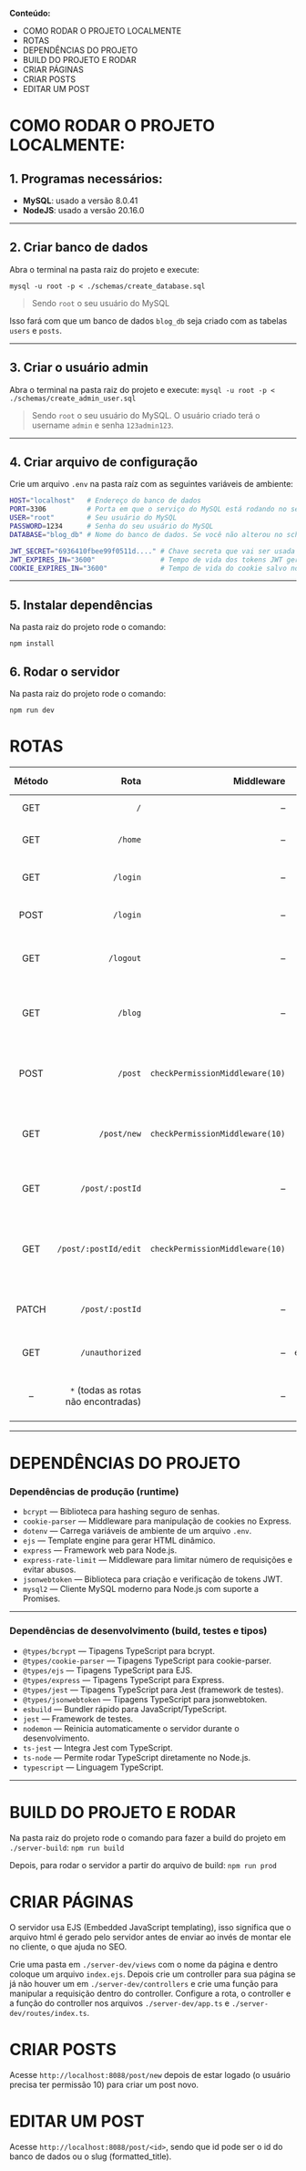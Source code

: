 **Conteúdo:**
* COMO RODAR O PROJETO LOCALMENTE
* ROTAS
* DEPENDÊNCIAS DO PROJETO
* BUILD DO PROJETO E RODAR
* CRIAR PÁGINAS
* CRIAR POSTS
* EDITAR UM POST

# COMO RODAR O PROJETO LOCALMENTE:

## 1. Programas necessários:
* **MySQL**: usado a versão 8.0.41
* **NodeJS**: usado a versão 20.16.0

---

## 2. Criar banco de dados
Abra o terminal na pasta raiz do projeto e execute:

`mysql -u root -p < ./schemas/create_database.sql`

> Sendo `root` o seu usuário do MySQL

Isso fará com que um banco de dados `blog_db` seja criado com as tabelas `users` e `posts`.

---

## 3. Criar o usuário admin
Abra o terminal na pasta raiz do projeto e execute:
`mysql -u root -p < ./schemas/create_admin_user.sql`

> Sendo `root` o seu usuário do MySQL. O usuário criado terá o username `admin` e senha `123admin123`.

---

## 4. Criar arquivo de configuração
Crie um arquivo `.env` na pasta raíz com as seguintes variáveis de ambiente:

```bash
HOST="localhost"   # Endereço do banco de dados
PORT=3306          # Porta em que o serviço do MySQL está rodando no seu pc
USER="root"        # Seu usuário do MySQL
PASSWORD=1234      # Senha do seu usuário do MySQL
DATABASE="blog_db" # Nome do banco de dados. Se você não alterou no schema, mantenha esse

JWT_SECRET="6936410fbee99f0511d...." # Chave secreta que vai ser usada para assinar e verificar os tokens JWT
JWT_EXPIRES_IN="3600"                # Tempo de vida dos tokens JWT gerados. Usados como segundos.
COOKIE_EXPIRES_IN="3600"             # Tempo de vida do cookie salvo no cliente.
```

---

## 5. Instalar dependências
Na pasta raiz do projeto rode o comando:

`npm install`

## 6. Rodar o servidor
Na pasta raiz do projeto rode o comando:

`npm run dev`

# ROTAS

| Método |                                 Rota |                      Middleware |                    Controlador / Ação |                                          Descrição breve |
| :----: | -----------------------------------: | ------------------------------: | ------------------------------------: | -------------------------------------------------------: |
|   GET  |                                  `/` |                               – |          `homeController.getHomePage` |                                           Página inicial |
|   GET  |                              `/home` |                               – |          `homeController.getHomePage` |                        Página inicial (rota alternativa) |
|   GET  |                             `/login` |                               – |         `authController.getLoginPage` |                                  Exibe a página de login |
|  POST  |                             `/login` |                               – |            `authController.postLogin` |                              Processa o login do usuário |
|   GET  |                            `/logout` |                               – |        `authController.getLogoutPage` |                Realiza o logout do usuário e redireciona |
|   GET  |                              `/blog` |                               – |          `blogController.getBlogPage` |                Exibe a página com lista de posts do blog |
|  POST  |                              `/post` | `checkPermissionMiddleware(10)` |           `postController.createPost` |        Cria um novo post (precisa de permissão nível 10) |
|   GET  |                          `/post/new` | `checkPermissionMiddleware(10)` |    `postController.getCreatePostPage` |           Exibe a página para criar novo post (restrito) |
|   GET  |                      `/post/:postId` |                               – |      `postController.getPostByIdPage` |                         Exibe um post específico pelo ID |
|   GET  |                 `/post/:postId/edit` | `checkPermissionMiddleware(10)` |  `postController.getEditPostByIdPage` | Exibe a página para editar um post específico (restrito) |
|  PATCH |                      `/post/:postId` |                               – |        `postController.patchPostById` |                 Atualiza parcialmente um post específico |
|   GET  |                      `/unauthorized` |                               – | `errorController.getUnauthorizedPage` |                          Página de acesso não autorizado |
|    –   | `*` (todas as rotas não encontradas) |                               – |     `errorController.getNotFoundPage` |                    Página 404 para rotas não encontradas |

---

# DEPENDÊNCIAS DO PROJETO

### Dependências de produção (runtime)

* `bcrypt` — Biblioteca para hashing seguro de senhas.
* `cookie-parser` — Middleware para manipulação de cookies no Express.
* `dotenv` — Carrega variáveis de ambiente de um arquivo `.env`.
* `ejs` — Template engine para gerar HTML dinâmico.
* `express` — Framework web para Node.js.
* `express-rate-limit` — Middleware para limitar número de requisições e evitar abusos.
* `jsonwebtoken` — Biblioteca para criação e verificação de tokens JWT.
* `mysql2` — Cliente MySQL moderno para Node.js com suporte a Promises.

---

### Dependências de desenvolvimento (build, testes e tipos)

* `@types/bcrypt` — Tipagens TypeScript para bcrypt.
* `@types/cookie-parser` — Tipagens TypeScript para cookie-parser.
* `@types/ejs` — Tipagens TypeScript para EJS.
* `@types/express` — Tipagens TypeScript para Express.
* `@types/jest` — Tipagens TypeScript para Jest (framework de testes).
* `@types/jsonwebtoken` — Tipagens TypeScript para jsonwebtoken.
* `esbuild` — Bundler rápido para JavaScript/TypeScript.
* `jest` — Framework de testes.
* `nodemon` — Reinicia automaticamente o servidor durante o desenvolvimento.
* `ts-jest` — Integra Jest com TypeScript.
* `ts-node` — Permite rodar TypeScript diretamente no Node.js.
* `typescript` — Linguagem TypeScript.

---


# BUILD DO PROJETO E RODAR
Na pasta raiz do projeto rode o comando para fazer a build do projeto em `./server-build`:
`npm run build`

Depois, para rodar o servidor a partir do arquivo de build:
`npm run prod`

# CRIAR PÁGINAS
O servidor usa EJS (Embedded JavaScript templating), isso significa que o arquivo html é gerado pelo servidor antes de enviar ao invés de montar ele no cliente, o que ajuda no SEO.

Crie uma pasta em `./server-dev/views` com o nome da página e dentro coloque um arquivo `index.ejs`. Depois crie um controller para sua página se já não houver um em `./server-dev/controllers` e crie uma função para manipular a requisição dentro do controller. Configure a rota, o controller e a função do controller nos arquivos `./server-dev/app.ts` e `./server-dev/routes/index.ts`.

# CRIAR POSTS
Acesse `http://localhost:8088/post/new` depois de estar logado (o usuário precisa ter permissão 10) para criar um post novo.

# EDITAR UM POST
Acesse `http://localhost:8088/post/<id>`, sendo que id pode ser o id do banco de dados ou o slug (formatted_title).